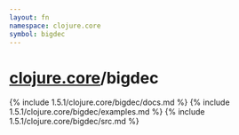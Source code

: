```yaml
---
layout: fn
namespace: clojure.core
symbol: bigdec
---
```


# [clojure.core](../)/bigdec

{% include 1.5.1/clojure.core/bigdec/docs.md %}
{% include 1.5.1/clojure.core/bigdec/examples.md %}
{% include 1.5.1/clojure.core/bigdec/src.md %}


